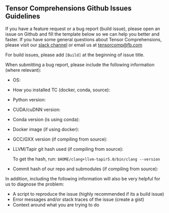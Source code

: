 Tensor Comprehensions Github Issues Guidelines
----------------------------------------------

If you have a feature request or a bug report (build issue), please open an issue on Github and fill the template below so we can help you better and faster. If you have some general
questions about Tensor Comprehensions, please visit our [slack channel](https://tensorcomprehensions.herokuapp.com/) or email us at tensorcomp@fb.com

For build issues, please add `[Build]` at the beginning of issue title.

When submitting a bug report, please include the following information (where relevant):
- OS:
- How you installed TC (docker, conda, source):
- Python version:
- CUDA/cuDNN version:
- Conda version (is using conda):
- Docker image (if using docker):
- GCC/GXX version (if compiling from source):
- LLVM/Tapir git hash used (if compiling from source):

  To get the hash, run: `$HOME/clang+llvm-tapir5.0/bin/clang --version`

- Commit hash of our repo and submodules (if compiling from source):

In addition, including the following information will also be very helpful for us to diagnose the problem:
- A script to reproduce the issue (highly recommended if its a build issue)
- Error messages and/or stack traces of the issue (create a gist)
- Context around what you are trying to do
